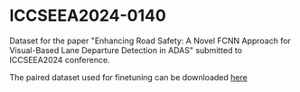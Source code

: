 # ICCSEEA2024-0140
Dataset for the paper "Enhancing Road Safety: A Novel FCNN Approach for Visual-Based Lane Departure Detection in ADAS" submitted to ICCSEEA2024 conference.

The paired dataset used for finetuning can be downloaded [here](https://drive.google.com/drive/folders/1hGPEPgPw9Z_tTWzt5cGCiXWu7jly3Yh4?usp=sharing)
